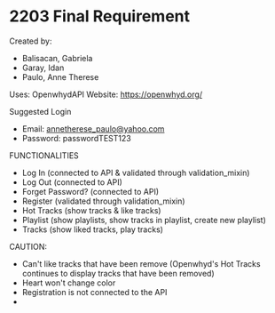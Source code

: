 # 2203 Final Requirement

Created by:
- Balisacan, Gabriela
- Garay, Idan
- Paulo, Anne Therese

Uses: OpenwhydAPI
Website: https://openwhyd.org/

Suggested Login
- Email: annetherese_paulo@yahoo.com
- Password: passwordTEST123

FUNCTIONALITIES
- Log In (connected to API & validated through validation_mixin)
- Log Out (connected to API)
- Forget Password? (connected to API)
- Register (validated through validation_mixin)
- Hot Tracks (show tracks & like tracks)
- Playlist (show playlists, show tracks in playlist, create new playlist)
- Tracks (show liked tracks, play tracks)

CAUTION:
- Can't like tracks that have been remove
    (Openwhyd's Hot Tracks continues to display tracks that have been removed)
- Heart won't change color
- Registration is not connected to the API
- 
